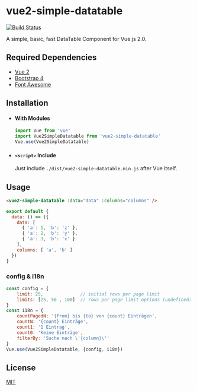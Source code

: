 # vue2-simple-datatable
[![Build Status](https://travis-ci.org/christiansiegel/vue2-simple-datatable.svg?branch=master)](https://travis-ci.org/christiansiegel/vue2-simple-datatable)

A simple, basic, fast DataTable Component for Vue.js 2.0.

## Required Dependencies 

- [Vue 2](https://vuejs.org/)
- [Bootstrap 4](https://getbootstrap.com/)
- [Font Awesome](https://fontawesome.com/)

## Installation

- #### With Modules

  ``` js
  import Vue from 'vue'
  import Vue2SimpleDatatable from 'vue2-simple-datatable'
  Vue.use(Vue2SimpleDatatable)
  ```

- #### `<script>` Include

  Just include `./dist/vue2-simple-datatable.min.js` after Vue itself.

## Usage

``` html
<vue2-simple-datatable :data="data" :columns="columns" />
```

``` js
export default {
  data: () => ({
    data: [
      { 'a': 1, 'b': 'z' },
      { 'a': 2, 'b': 'y' },
      { 'a': 3, 'b': 'x' }
    ],
    columns: [ 'a', 'b' ]
  })
}
```

### config & i18n

``` js
const config = {
    limit: 25,              // initial rows per page limit
    limits: [25, 50 , 100]  // rows per page limit options (undefined: no dropdown)
}
const i18n = {
    countPagedN: '{from} bis {to} von {count} Einträgen',
    countN: '{count} Einträge',
    count1: '1 Eintrag',
    count0: 'Keine Einträge',
    filterBy: 'Suche nach \'{column}\''
}
Vue.use(Vue2SimpleDatatable, {config, i18n})
```

## License

[MIT](http://opensource.org/licenses/MIT)
